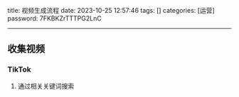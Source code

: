 title: 视频生成流程 
date: 2023-10-25 12:57:46 
tags: []
categories: [运营]
password: 7FKBKZrTTTPG2LnC

---
 <!--more-->

 ## 收集视频

 ### TikTok

1. 通过相关关键词搜索